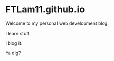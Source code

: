 # FTLam11.github.io

Welcome to my personal web development blog.

I learn stuff.

I blog it.

Ya dig?
